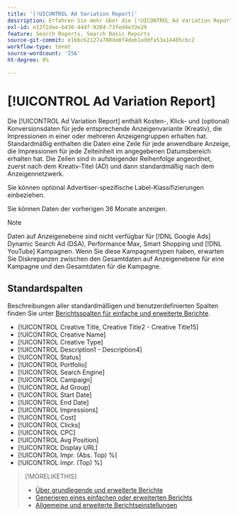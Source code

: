 ```yaml
---
title: '[!UICONTROL Ad Variation Report]'
description: Erfahren Sie mehr über die [!UICONTROL Ad Variation Report].
exl-id: e12f2dee-b430-444f-9204-73fed4e33e29
feature: Search Reports, Search Basic Reports
source-git-commit: e16bc62127a708de8f4deb1eddfa53a14405cbc2
workflow-type: tm+mt
source-wordcount: '156'
ht-degree: 0%

---
```


# [!UICONTROL Ad Variation Report]

Die [!UICONTROL Ad Variation Report] enthält Kosten-, Klick- und (optional) Konversionsdaten für jede entsprechende Anzeigenvariante (Kreativ), die Impressionen in einer oder mehreren Anzeigengruppen erhalten hat. Standardmäßig enthalten die Daten eine Zeile für jede anwendbare Anzeige, die Impressionen für jede Zeiteinheit im angegebenen Datumsbereich erhalten hat. Die Zeilen sind in aufsteigender Reihenfolge angeordnet, zuerst nach dem Kreativ-Titel (AD) und dann standardmäßig nach dem Anzeigennetzwerk.

Sie können optional Advertiser-spezifische Label-Klassifizierungen einbeziehen.

Sie können Daten der vorherigen 36 Monate anzeigen.

>[!NOTE]
>
>Daten auf Anzeigenebene sind nicht verfügbar für [!DNL Google Ads] Dynamic Search Ad (DSA), Performance Max, Smart Shopping und [!DNL YouTube] Kampagnen. Wenn Sie diese Kampagnentypen haben, erwarten Sie Diskrepanzen zwischen den Gesamtdaten auf Anzeigenebene für eine Kampagne und den Gesamtdaten für die Kampagne.

## Standardspalten

Beschreibungen aller standardmäßigen und benutzerdefinierten Spalten finden Sie unter [Berichtsspalten für einfache und erweiterte Berichte](basic-advanced-report-columns.md).

* [!UICONTROL Creative Title, Creative Title2 - Creative Title15]
* [!UICONTROL Creative Name]
* [!UICONTROL Creative Type]
* [!UICONTROL Description1 - Description4]
* [!UICONTROL Status]
* [!UICONTROL Portfolio]
* [!UICONTROL Search Engine]
* [!UICONTROL Campaign]
* [!UICONTROL Ad Group]
* [!UICONTROL Start Date]
* [!UICONTROL End Date]
* [!UICONTROL Impressions]
* [!UICONTROL Cost]
* [!UICONTROL Clicks]
* [!UICONTROL CPC]
* [!UICONTROL Avg Position]
* [!UICONTROL Display URL]
* [!UICONTROL Impr. (Abs. Top) %]
* [!UICONTROL Impr. (Top) %]

>[!MORELIKETHIS]
>
>* [Über grundlegende und erweiterte Berichte](basic-advanced-report-about.md)
>* [Generieren eines einfachen oder erweiterten Berichts](basic-advanced-report-generate.md)
>* [Allgemeine und erweiterte Berichtseinstellungen](basic-advanced-report-settings.md)
